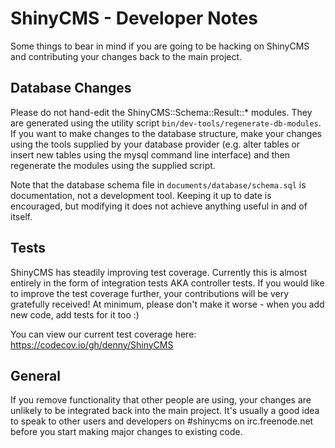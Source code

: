 ShinyCMS - Developer Notes
==========================

Some things to bear in mind if you are going to be hacking on ShinyCMS and
contributing your changes back to the main project.


Database Changes
----------------

Please do not hand-edit the ShinyCMS::Schema::Result::* modules.  They are
generated using the utility script `bin/dev-tools/regenerate-db-modules`.  If
you want to make changes to the database structure, make your changes using
the tools supplied by your database provider (e.g. alter tables or insert new
tables using the mysql command line interface) and then regenerate the modules
using the supplied script.

Note that the database schema file in `documents/database/schema.sql` is
documentation, not a development tool.  Keeping it up to date is encouraged,
but modifying it does not achieve anything useful in and of itself.


Tests
-----

ShinyCMS has steadily improving test coverage.  Currently this is almost
entirely in the form of integration tests AKA controller tests.  If you would
like to improve the test coverage further, your contributions will be very
gratefully received!  At minimum, please don't make it worse - when you add
new code, add tests for it too  :)

You can view our current test coverage here:  
https://codecov.io/gh/denny/ShinyCMS


General
-------

If you remove functionality that other people are using, your changes are
unlikely to be integrated back into the main project.  It's usually a good
idea to speak to other users and developers on #shinycms on irc.freenode.net
before you start making major changes to existing code.
